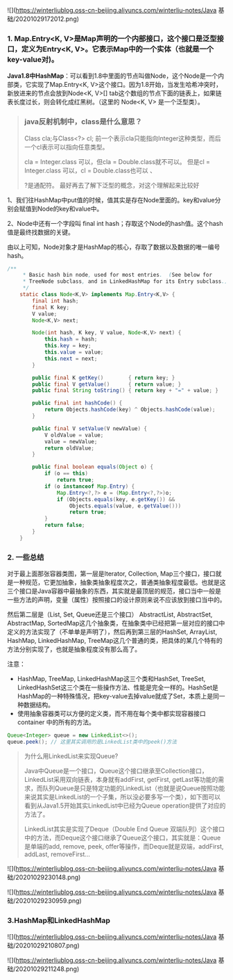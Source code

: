 ![](https://winterliublog.oss-cn-beijing.aliyuncs.com/winterliu-notes/Java 基础/20201029172012.png)





### 1. Map.Entry<K, V>是Map声明的一个内部接口，这个接口是泛型接口，定义为Entry<K, V>。它表示Map中的一个实体（也就是一个key-value对)。

**Java1.8中HashMap**：可以看到1.8中里面的节点叫做Node，这个Node是一个内部类，它实现了Map.Entry<K, V>这个接口。因为1.8开始，当发生哈希冲突时，新放进来的节点会放到Node<K, V>[] tab这个数组的节点下面的链表上，如果链表长度过长，则会转化成红黑树。（这里的   Node<K, V>   是一个泛型类）。

> ### java反射机制中，class<T>是什么意思？
>
> Class<Integer> cla;与Class<?> cl;
> 前一个表示cla只能指向Integer这种类型，而后一个cl表示可以指向任意类型。
>
> cla = Integer.class 可以，但cla = Double.class就不可以。
> 但是cl = Integer.class 可以，cl = Double.class也可以 、
>
> 
>
> ?是通配符。
> 最好再去了解下泛型的概念，对这个理解起来比较好

1、我们往HashMap中put值的时候，值其实是存在Node里面的。key和value分别会赋值到Node的key和value中。

2、Node中还有一个字段叫 final int hash；存取这个Node的hash值。这个hash值是最终找数据的关键。

由以上可知，Node对象才是HashMap的核心，存取了数据以及数据的唯一编号hash。

```java
/**
     * Basic hash bin node, used for most entries.  (See below for
     * TreeNode subclass, and in LinkedHashMap for its Entry subclass.)
     */
    static class Node<K,V> implements Map.Entry<K,V> {
        final int hash;
        final K key;
        V value;
        Node<K,V> next;

        Node(int hash, K key, V value, Node<K,V> next) {
            this.hash = hash;
            this.key = key;
            this.value = value;
            this.next = next;
        }

        public final K getKey()        { return key; }
        public final V getValue()      { return value; }
        public final String toString() { return key + "=" + value; }

        public final int hashCode() {
            return Objects.hashCode(key) ^ Objects.hashCode(value);
        }

        public final V setValue(V newValue) {
            V oldValue = value;
            value = newValue;
            return oldValue;
        }

        public final boolean equals(Object o) {
            if (o == this)
                return true;
            if (o instanceof Map.Entry) {
                Map.Entry<?,?> e = (Map.Entry<?,?>)o;
                if (Objects.equals(key, e.getKey()) &&
                    Objects.equals(value, e.getValue()))
                    return true;
            }
            return false;
        }
    }
```

### 2. 一些总结

对于最上面那张容器类图，第一层是Iterator, Collection, Map三个接口，接口就是一种规范，它更加抽象，抽象类抽象程度次之，普通类抽象程度最低。也就是这三个接口是Java容器中最抽象的东西，其实就是最顶层的规范，接口当中一般是一些方法的声明，变量（属性）按照接口的设计原则来说不应该放到接口当中的。

然后第二层是（List, Set, Queue还是三个接口） AbstractList, AbstractSet, AbstractMap, SortedMap这几个抽象类，在抽象类中已经把第一层对应的接口中定义的方法实现了（不单单是声明了），然后再到第三层的HashSet, ArrayList, HashMap, LinkedHashMap, TreeMap这几个普通的类，把具体的某几个特有的方法分别实现了，也就是抽象程度没有那么高了。

注意：

- HashMap, TreeMap, LinkedHashMap这三个类和HashSet, TreeSet, LinkedHashSet这三个类在一些操作方法、性能是完全一样的。HashSet是HashMap的一种特殊情况，把key-value去掉value就成了Set，本质上是同一种数据结构。
- 使用抽象容器类可以方便的定义类，而不用在每个类中都实现容器接口container 中的所有的方法。

```java
Queue<Integer> queue = new LinkedList<>();
queue.peek(); // 这里其实调用的是LinkedList类中的peek()方法
```

> 为什么用LinkedList来实现Queue?
>
> Java中Queue是一个接口，Queue这个接口继承至Collection接口，LinkedList采用双向链表，本身就有addFirst, getFirst, getLast等功能的需求，而队列Queue是只是特定功能的LinkedList（也就是说Queue按照功能来说其实是LinkedList的一个子集，所以没必要多写一个类），如下图可以看到从Java1.5开始其实LinkedList中已经为Queue operation提供了对应的方法了。
>
> LinkedList其实是实现了Deque（Double End Queue 双端队列）这个接口中的方法，而Deque这个接口继承了Queue这个接口，其实就是：Queue是单端的add, remove, peek, offer等操作，而Deque就是双端，addFirst, addLast, removeFirst...

![](https://winterliublog.oss-cn-beijing.aliyuncs.com/winterliu-notes/Java 基础/20201029230148.png)

![](https://winterliublog.oss-cn-beijing.aliyuncs.com/winterliu-notes/Java 基础/20201029230959.png)



### 3.HashMap和LinkedHashMap

![](https://winterliublog.oss-cn-beijing.aliyuncs.com/winterliu-notes/Java 基础/20201029210807.png)

![](https://winterliublog.oss-cn-beijing.aliyuncs.com/winterliu-notes/Java 基础/20201029211248.png)



